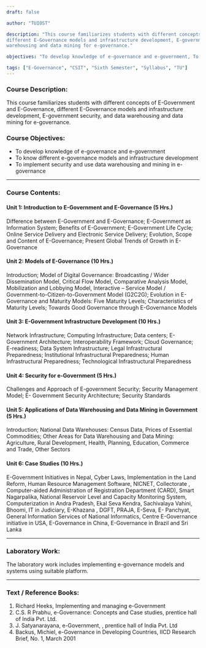 ```yaml
---
draft: false

author: "TUIOST"

description: "This course familiarizes students with different concepts of E-Government and E-Governance,
different E-Governance models and infrastructure development, E-government security, and data
warehousing and data mining for e-governance."

objectives: "To develop knowledge of e-governance and e-government, To know different e-governance models and infrastructure development, To implement security and use data warehousing and mining in e-governance"

tags: ["E-Governance", "CSIT", "Sixth Semester", "Syllabus", "TU"]
---
```


### Course Description:

This course familiarizes students with different concepts of E-Government and E-Governance,
different E-Governance models and infrastructure development, E-government security, and data
warehousing and data mining for e-governance.

### Course Objectives:

- To develop knowledge of e-governance and e-government
- To know different e-governance models and infrastructure development
- To implement security and use data warehousing and mining in e-governance

<hr>

### Course Contents:

#### Unit 1: Introduction to E-Government and E-Governance (5 Hrs.)

Difference between E-Government and E-Governance; E-Government as Information
System; Benefits of E-Government; E-Government Life Cycle; Online Service Delivery and
Electronic Service Delivery; Evolution, Scope and Content of E-Governance; Present Global
Trends of Growth in E-Governance

#### Unit 2: Models of E-Governance (10 Hrs.)

Introduction; Model of Digital Governance: Broadcasting / Wider Dissemination Model,
Critical Flow Model, Comparative Analysis Model, Mobilization and Lobbying Model,
Interactive – Service Model / Government-to-Citizen-to-Government Model (G2C2G);
Evolution in E-Governance and Maturity Models: Five Maturity Levels; Characteristics of
Maturity Levels; Towards Good Governance through E-Governance Models

#### Unit 3: E-Government Infrastructure Development (10 Hrs.)

Network Infrastructure; Computing Infrastructure; Data centers; E-Government Architecture;
Interoperability Framework; Cloud Governance; E-readiness; Data System Infrastructure;
Legal Infrastructural Preparedness; Institutional Infrastructural Preparedness; Human
Infrastructural Preparedness; Technological Infrastructural Preparedness

#### Unit 4: Security for e-Government (5 Hrs.)

Challenges and Approach of E-government Security; Security Management Model; E-
Government Security Architecture; Security Standards

#### Unit 5: Applications of Data Warehousing and Data Mining in Government (5 Hrs.)

Introduction; National Data Warehouses: Census Data, Prices of Essential Commodities;
Other Areas for Data Warehousing and Data Mining: Agriculture, Rural Development,
Health, Planning, Education, Commerce and Trade, Other Sectors

#### Unit 6: Case Studies (10 Hrs.)

E-Government Initiatives in Nepal, Cyber Laws, Implementation in the Land Reform, Human
Resource Management Software, NICNET, Collectorate , Computer-aided Administration of
Registration Department (CARD), Smart Nagarpalika, National Reservoir Level and
Capacity Monitoring System, Computerization in Andra Pradesh, Ekal Seva Kendra,
Sachivalaya Vahini, Bhoomi, IT in Judiciary, E-Khazana , DGFT, PRAJA, E-Seva, E-
Panchyat, General Information Services of National Informatics, Centre E-Governance
initiative in USA, E-Governance in China, E-Governance in Brazil and Sri Lanka

<hr>

### Laboratory Work:

The laboratory work includes implementing e-governance models and systems using suitable
platform.

<hr>

### Text / Reference Books:

1. Richard Heeks, Implementing and managing e-Government
2. C.S. R Prabhu, e-Governance: Concepts and Case studies, prentice hall of India Pvt. Ltd.
3. J. Satyanarayana, e-Government, , prentice hall of India Pvt. Ltd
4. Backus, Michiel, e-Governance in Developing Countries, IICD Research Brief, No. 1, March 2001
